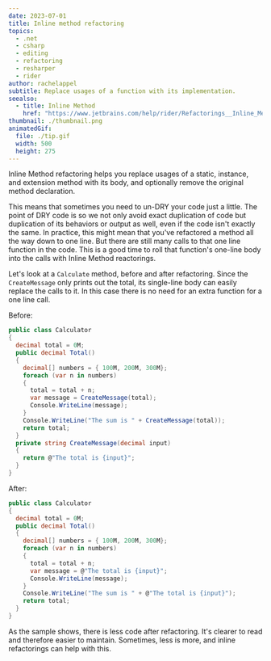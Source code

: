 ```yaml
---
date: 2023-07-01
title: Inline method refactoring
topics:
  - .net
  - csharp
  - editing
  - refactoring
  - resharper
  - rider
author: rachelappel
subtitle: Replace usages of a function with its implementation.
seealso:
  - title: Inline Method
    href: "https://www.jetbrains.com/help/rider/Refactorings__Inline_Method.html"
thumbnail: ./thumbnail.png
animatedGif:
  file: ./tip.gif
  width: 500
  height: 275
---
```


Inline Method refactoring helps you replace usages of a static, instance, and extension method
with its body, and optionally remove the original method declaration.

This means that sometimes you need to un-DRY your code just a little. The point of DRY code is so we not only avoid exact duplication of code but duplication of its behaviors or output as well, even if the code isn't exactly the same.
In practice, this might mean that you've refactored a method all the way down to one line. But there are still many calls to that one line function in the code.
This is a good time to roll that function's one-line body into the calls with Inline Method reactorings.

Let's look at a `Calculate` method, before and after refactoring. Since the `CreateMessage` only prints out the total, its single-line body can easily replace the calls to it.
In this case there is no need for an extra function for a one line call.

Before:

```csharp
public class Calculator
{
  decimal total = 0M;
  public decimal Total()
  {
    decimal[] numbers = { 100M, 200M, 300M};
    foreach (var n in numbers)
    {
      total = total + n;
      var message = CreateMessage(total);
      Console.WriteLine(message);
    }
    Console.WriteLine("The sum is " + CreateMessage(total));
    return total;
  }
  private string CreateMessage(decimal input)
  {
    return @"The total is {input}";
  }
}
```

After:

```csharp
public class Calculator
{
  decimal total = 0M;
  public decimal Total()
  {
    decimal[] numbers = { 100M, 200M, 300M};
    foreach (var n in numbers)
    {
      total = total + n;
      var message = @"The total is {input}";
      Console.WriteLine(message);
    }
    Console.WriteLine("The sum is " + @"The total is {input}");
    return total;
  }
}
```

As the sample shows, there is less code after refactoring. It's clearer to read and therefore easier to maintain.
Sometimes, less is more, and inline refactorings can help with this.
